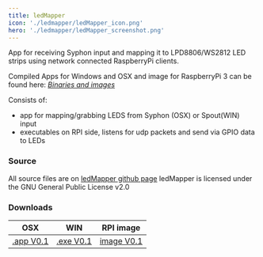 ```yaml
---
title: ledMapper
icon: './ledmapper/ledMapper_icon.png'
hero: './ledmapper/ledMapper_screenshot.png'
---
```


App for receiving Syphon input and mapping it to LPD8806/WS2812 LED strips using network connected RaspberryPi clients.

Compiled Apps for Windows and OSX and image for RaspberryPi 3 can be found here: <a href="https://yadi.sk/d/wtCvC4sx3Ndqwv" target="_blank">_Binaries and images_</a>

Consists of:

* app for mapping/grabbing LEDS from Syphon (OSX) or Spout(WIN) input
* executables on RPI side, listens for udp packets and send via GPIO data to LEDs

### Source

All source files are on [ledMapper github page](https://github.com/techtim/ledMapper)
ledMapper is licensed under the GNU General Public License v2.0

### Downloads

OSX  |   WIN    |  RPI image
:---: | :---: | :---:
[.app V0.1](http://tvl.io/download/ledMapperOSX_0.1.zip) | [.exe V0.1](http://tvl.io/download/ledMapperWIN_0.1.zip) | [image V0.1](http://tvl.io/download/ledMapperTvl_Alpha_image.7z)

